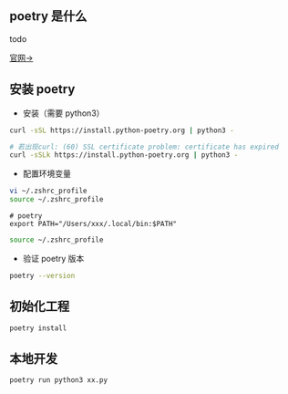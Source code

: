 ## poetry 是什么

todo

[官网->](https://python-poetry.org/docs/)

## 安装 poetry

- 安装（需要 python3）

```sh
curl -sSL https://install.python-poetry.org | python3 -

# 若出现curl: (60) SSL certificate problem: certificate has expired
curl -sSLk https://install.python-poetry.org | python3 -
```

- 配置环境变量

```sh
vi ~/.zshrc_profile
source ~/.zshrc_profile
```

```text
# poetry
export PATH="/Users/xxx/.local/bin:$PATH"
```

```sh
source ~/.zshrc_profile
```

- 验证 poetry 版本

```sh
poetry --version
```

## 初始化工程

```sh
poetry install
```

## 本地开发

```sh
poetry run python3 xx.py
```
